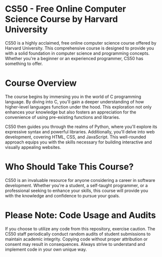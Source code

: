 # CS50 - Free Online Computer Science Course by Harvard University

CS50 is a highly acclaimed, free online computer science course offered by Harvard University. This comprehensive course is designed to provide you with a solid foundation in computer science and programming concepts. Whether you're a beginner or an experienced programmer, CS50 has something to offer.

# Course Overview

The course begins by immersing you in the world of C programming language. By diving into C, you'll gain a deeper understanding of how higher-level languages function under the hood. This exploration not only enhances your knowledge but also fosters an appreciation for the convenience of using pre-existing functions and libraries.

CS50 then guides you through the realms of Python, where you'll explore its expressive syntax and powerful libraries. Additionally, you'll delve into web development, covering HTML, CSS, and JavaScript. This well-rounded approach equips you with the skills necessary for building interactive and visually appealing websites.
# Who Should Take This Course?

CS50 is an invaluable resource for anyone considering a career in software development. Whether you're a student, a self-taught programmer, or a professional seeking to enhance your skills, this course will provide you with the knowledge and confidence to pursue your goals.

# Please Note: Code Usage and Audits

If you choose to utilize any code from this repository, exercise caution. The CS50 staff periodically conduct random audits of student submissions to maintain academic integrity. Copying code without proper attribution or consent may result in consequences. Always strive to understand and implement code in your own unique way.
